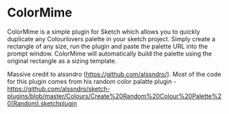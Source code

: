 ColorMime
=========
ColorMime is a simple plugin for Sketch which allows you to quickly duplicate any Colourlovers palette in your sketch project.  Simply create a rectangle of any size, run the plugin and paste the palette URL into the prompt window.  ColorMime will automatically build the palette using the original rectangle as a sizing template.

Massive credit to alssndro (https://github.com/alssndro/).  Most of the code for this plugin comes from his random color palatte plugin - 
https://github.com/alssndro/sketch-plugins/blob/master/Colours/Create%20Random%20Colour%20Palette%20(Random).sketchplugin
